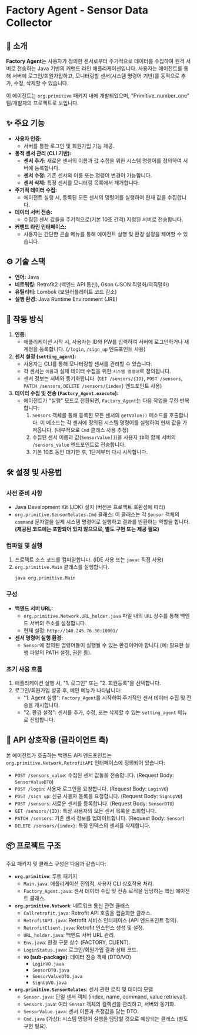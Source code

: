 # Factory Agent - Sensor Data Collector

## 🌟 소개

**Factory Agent**는 사용자가 정의한 센서로부터 주기적으로 데이터를 수집하여 원격 서버로 전송하는 Java 기반의 커맨드 라인 애플리케이션입니다. 사용자는 에이전트를 통해 서버에 로그인/회원가입하고, 모니터링할 센서(시스템 명령어 기반)를 동적으로 추가, 수정, 삭제할 수 있습니다.

이 에이전트는 `org.primitive` 패키지 내에 개발되었으며, "Primitive_number_one" 팀/개발자의 프로젝트로 보입니다.

## ✨ 주요 기능

* **사용자 인증:**
    * 서버를 통한 로그인 및 회원가입 기능 제공.
* **동적 센서 관리 (CLI 기반):**
    * **센서 추가:** 새로운 센서의 이름과 값 수집을 위한 시스템 명령어를 정의하여 서버에 등록합니다.
    * **센서 수정:** 기존 센서의 이름 또는 명령어 변경이 가능합니다.
    * **센서 삭제:** 특정 센서를 모니터링 목록에서 제거합니다.
* **주기적 데이터 수집:**
    * 에이전트 실행 시, 등록된 모든 센서의 명령어를 실행하여 현재 값을 수집합니다.
* **데이터 서버 전송:**
    * 수집된 센서 값들을 주기적으로(기본 10초 간격) 지정된 서버로 전송합니다.
* **커맨드 라인 인터페이스:**
    * 사용자는 간단한 콘솔 메뉴를 통해 에이전트 실행 및 환경 설정을 제어할 수 있습니다.

## ⚙️ 기술 스택

* **언어:** Java
* **네트워킹:** Retrofit2 (백엔드 API 통신), Gson (JSON 직렬화/역직렬화)
* **유틸리티:** Lombok (보일러플레이트 코드 감소)
* **실행 환경:** Java Runtime Environment (JRE)

## 🚀 작동 방식

1.  **인증:**
    * 애플리케이션 시작 시, 사용자는 ID와 PW를 입력하여 서버에 로그인하거나 새 계정을 등록합니다. (`/login`, `/sign_up` 엔드포인트 사용)
2.  **센서 설정 (`setting_agent`):**
    * 사용자는 CLI를 통해 모니터링할 센서를 관리할 수 있습니다.
    * 각 센서는 `이름`과 실제 데이터 수집을 위한 `시스템 명령어`로 정의됩니다.
    * 센서 정보는 서버와 동기화됩니다. (`GET /sensors/{ID}`, `POST /sensors`, `PATCH /sensors`, `DELETE /sensors/{index}` 엔드포인트 사용)
3.  **데이터 수집 및 전송 (`Factory_Agent.execute`):**
    * 에이전트가 "실행" 모드로 전환되면, `Factory_Agent`는 다음 작업을 무한 반복합니다:
        1.  `Sensors` 객체를 통해 등록된 모든 센서의 `getValue()` 메소드를 호출합니다. 이 메소드는 각 센서에 정의된 시스템 명령어를 실행하여 현재 값을 가져옵니다. (내부적으로 `Cmd` 클래스 사용 추정)
        2.  수집된 센서 이름과 값(`SensorValue[]`)을 사용자 `ID`와 함께 서버의 `/sensors_value` 엔드포인트로 전송합니다.
        3.  기본 10초 동안 대기한 후, 1단계부터 다시 시작합니다.

## 🛠️ 설정 및 사용법

### 사전 준비 사항

* Java Development Kit (JDK) 설치 (버전은 프로젝트 호환성에 따라)
* `org.primitive.SensorRelates.Cmd` 클래스: 이 클래스는 각 `Sensor` 객체의 `command` 문자열을 실제 시스템 명령어로 실행하고 결과를 반환하는 역할을 합니다. **(제공된 코드에는 포함되어 있지 않으므로, 별도 구현 또는 제공 필요)**

### 컴파일 및 실행

1.  프로젝트 소스 코드를 컴파일합니다. (IDE 사용 또는 `javac` 직접 사용)
2.  `org.primitive.Main` 클래스를 실행합니다.
    ```bash
    java org.primitive.Main
    ```

### 구성

* **백엔드 서버 URL:**
    * `org.primitive.Network.URL_holder.java` 파일 내의 `URL` 상수를 통해 백엔드 서버의 주소를 설정합니다.
    * 현재 설정: `http://140.245.76.30:10001/`
* **센서 명령어 실행 환경:**
    * `Sensor`에 정의된 명령어들이 실행될 수 있는 환경이어야 합니다 (예: 필요한 실행 파일의 PATH 설정, 권한 등).

### 초기 사용 흐름

1.  애플리케이션 실행 시, "1. 로그인" 또는 "2. 회원등록"을 선택합니다.
2.  로그인/회원가입 성공 후, 메인 메뉴가 나타납니다:
    * "1. Agent 실행": `Factory_Agent`를 시작하여 주기적인 센서 데이터 수집 및 전송을 개시합니다.
    * "2. 환경 설정": 센서를 추가, 수정, 또는 삭제할 수 있는 `setting_agent` 메뉴로 진입합니다.

## 📡 API 상호작용 (클라이언트 측)

본 에이전트가 호출하는 백엔드 API 엔드포인트는 `org.primitive.Network.RetrofitAPI` 인터페이스에 정의되어 있습니다:

* `POST /sensors_value`: 수집된 센서 값들을 전송합니다. (Request Body: `SensorValueDTO`)
* `POST /login`: 사용자 로그인을 요청합니다. (Request Body: `LoginVO`)
* `POST /sign_up`: 신규 사용자 등록을 요청합니다. (Request Body: `SignUpVO`)
* `POST /sensors`: 새로운 센서를 등록합니다. (Request Body: `SensorDTO`)
* `GET /sensors/{ID}`: 특정 사용자의 모든 센서 목록을 조회합니다.
* `PATCH /sensors`: 기존 센서 정보를 업데이트합니다. (Request Body: `Sensor`)
* `DELETE /sensors/{index}`: 특정 인덱스의 센서를 삭제합니다.

## 📦 프로젝트 구조

주요 패키지 및 클래스 구성은 다음과 같습니다:

* **`org.primitive`**: 루트 패키지
    * `Main.java`: 애플리케이션 진입점, 사용자 CLI 상호작용 처리.
    * `Factory_Agent.java`: 센서 데이터 수집 및 전송 로직을 담당하는 핵심 에이전트 클래스.
* **`org.primitive.Network`**: 네트워크 통신 관련 클래스
    * `Callretrofit.java`: Retrofit API 호출을 캡슐화한 클래스.
    * `RetrofitAPI.java`: Retrofit 서비스 인터페이스 (API 엔드포인트 정의).
    * `RetrofitClient.java`: Retrofit 인스턴스 생성 및 설정.
    * `URL_holder.java`: 백엔드 서버 URL 관리.
    * `Env.java`: 환경 구분 상수 (FACTORY, CLIENT).
    * `LoginStatus.java`: 로그인/회원가입 결과 상태 코드.
    * **`VO` (sub-package)**: 데이터 전송 객체 (DTO/VO)
        * `LoginVO.java`
        * `SensorDTO.java`
        * `SensorValueDTO.java`
        * `SignUpVO.java`
* **`org.primitive.SensorRelates`**: 센서 관련 로직 및 데이터 모델
    * `Sensor.java`: 단일 센서 객체 (index, name, command, value retrieval).
    * `Sensors.java`: 여러 `Sensor` 객체의 컬렉션을 관리하고, 서버와 동기화.
    * `SensorValue.java`: 센서 이름과 측정값을 담는 DTO.
    * `Cmd.java` (가상): 시스템 명령어 실행을 담당할 것으로 예상되는 클래스 (별도 구현 필요).
